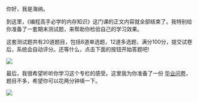 你好，我是海纳。

到这里，《编程高手必学的内存知识》这门课的正文内容就全部结束了。我特别给你准备了一套期末测试题，来帮助你检验自己的学习效果。

这套测试题共有20道题目，包括8道单选题，12道多选题，满分100分，提交试卷后，系统会自动评分。还等什么，点击下面的按钮开始答题吧!

[![](https://static001.geekbang.org/resource/image/28/a4/28d1be62669b4f3cc01c36466bf811a4.png?wh=1142*201)](http://time.geekbang.org/quiz/intro?act_id=1281&exam_id=3392)

最后，我很希望听听你学习这个专栏的感受。这里我为你准备了一份 [毕业问卷](https://jinshuju.net/f/xuZpdo)，题目不多，希望你可以花两分钟填一下。

[![](https://static001.geekbang.org/resource/image/3f/a0/3f48e5fb2346b2290fa10e7043710ba0.jpg?wh=1142x801)](https://jinshuju.net/f/xuZpdo)